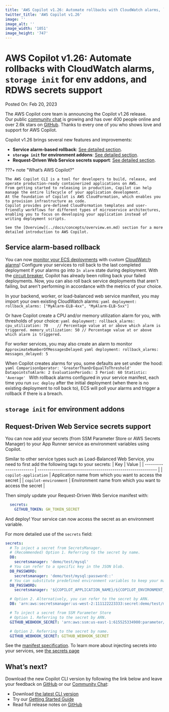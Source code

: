 ```yaml
---
title: 'AWS Copilot v1.26: Automate rollbacks with CloudWatch alarms, `storage init` for env addons, and RDWS secrets support'
twitter_title: 'AWS Copilot v1.26'
image: ''
image_alt: ''
image_width: '1051'
image_height: '747'
---
```


# AWS Copilot v1.26: Automate rollbacks with CloudWatch alarms, `storage init` for env addons, and RDWS secrets support

Posted On: Feb 20, 2023

The AWS Copilot core team is announcing the Copilot v1.26 release.  
Our public [сommunity сhat](https://gitter.im/aws/copilot-cli) is growing and has over 400 people online and over 2.6k stars on [GitHub](http://github.com/aws/copilot-cli/).
Thanks to every one of you who shows love and support for AWS Copilot.

Copilot v1.26 brings several new features and improvements:

- **Service alarm-based rollback**: [See detailed section](#service-alarm-based-rollback).
- **`storage init` for environment addons**: [See detailed section](#storage-init-for-environment-addons).
- **Request-Driven Web Service secrets support**: [See detailed section](#request-driven-web-service-secrets-support).

???+ note "What’s AWS Copilot?"

    The AWS Copilot CLI is a tool for developers to build, release, and operate production-ready containerized applications on AWS.
    From getting started to releasing in production, Copilot can help manage the entire lifecycle of your application development.
    At the foundation of Copilot is AWS CloudFormation, which enables you to provision infrastructure as code.
    Copilot provides pre-defined CloudFormation templates and user-friendly workflows for different types of microservice architectures,
    enabling you to focus on developing your application instead of writing deployment scripts.

    See the [Overview](../docs/concepts/overview.en.md) section for a more detailed introduction to AWS Copilot.

## Service alarm-based rollback
You can now [monitor your ECS deployments](https://aws.amazon.com/blogs/containers/automate-rollbacks-for-amazon-ecs-rolling-deployments-with-cloudwatch-alarms/) with custom [CloudWatch alarms](https://docs.aws.amazon.com/AmazonECS/latest/userguide/deployment-alarm-failure.html)! Configure your services to roll back to the last completed deployment if your alarms go into `In alarm` state during deployment. With the [circuit breaker](https://docs.aws.amazon.com/AmazonECS/latest/developerguide/deployment-circuit-breaker.html), Copilot has already been rolling back your failed deployments. Now, you can also roll back service deployments that aren't failing, but aren't performing in accordance with the metrics of your choice.

In your backend, worker, or load-balanced web service manifest, you may import your own existing CloudWatch alarms:
    ```yaml
    deployment:
      rollback_alarms: ["MyAlarm-ELB-4xx", "MyAlarm-ELB-5xx"]
    ```

Or have Copilot create a CPU and/or memory utilization alarm for you, with thresholds of your choice:
    ```yaml
    deployment:
      rollback_alarms:
        cpu_utilization: 70    // Percentage value at or above which alarm is triggered.
        memory_utilization: 50 // Percentage value at or above which alarm is triggered.
    ```

For worker services, you may also create an alarm to monitor `ApproximateNumberOfMessagesDelayed`:
    ```yaml
    deployment:
      rollback_alarms:
        messages_delayed: 5
    ```

 When Copilot creates alarms for you, some defaults are set under the hood:
    ```yaml
    ComparisonOperator: 'GreaterThanOrEqualToThreshold'
    DatapointsToAlarm: 2
    EvaluationPeriods: 3
    Period: 60
    Statistic: 'Average'
    ```
With rollback alarms configured in your service manifest, each time you run `svc deploy` after the initial deployment (when there is no existing deployment to roll back to), ECS will poll your alarms and trigger a rollback if there is a breach.

## `storage init` for environment addons

## Request-Driven Web Service secrets support
You can now add your secrets (from SSM Parameter Store or AWS Secrets Manager) to your App Runner service as environment variables using Copilot.

Similar to other service types such as Load-Balanced Web Service, you need to first add the following tags to your secrets:
| Key                     | Value                                                       |
| ----------------------- | ----------------------------------------------------------- |
| `copilot-application`   | Application name from which you want to access the secret   |
| `copilot-environment`   | Environment name from which you want to access the secret   |

Then simply update your Request-Driven Web Service manifest with:
```yaml
  secrets:
    GITHUB_TOKEN: GH_TOKEN_SECRET
```
And deploy! Your service can now access the secret as an environment variable.

For more detailed use of the `secrets` field:
```yaml
secrets:
  # To inject a secret from SecretsManager.
  # (Recommended) Option 1. Referring to the secret by name.
  DB:
    secretsmanager: 'demo/test/mysql'
  # You can refer to a specific key in the JSON blob.
  DB_PASSWORD:
    secretsmanager: 'demo/test/mysql:password::'
  # You can substitute predefined environment variables to keep your manifest succinct.
  DB_PASSWORD:
    secretsmanager: '${COPILOT_APPLICATION_NAME}/${COPILOT_ENVIRONMENT_NAME}/mysql:password::'

  # Option 2. Alternatively, you can refer to the secret by ARN.
  DB: 'arn:aws:secretsmanager:us-west-2:111122223333:secret:demo/test/mysql-Yi6mvL'

  # To inject a secret from SSM Parameter Store
  # Option 1. Referring to the secret by ARN.
  GITHUB_WEBHOOK_SECRET: 'arn:aws:ssm:us-east-1:615525334900:parameter/GH_WEBHOOK_SECRET'

  # Option 2. Referring to the secret by name.
  GITHUB_WEBHOOK_SECRET: GITHUB_WEBHOOK_SECRET
```
See the [manifest specification](../docs/manifest/rd-web-service/#secrets). To learn more about injecting secrets into your services, see [the secrets page](../docs/developing/secrets.en.md)

## What’s next?

Download the new Copilot CLI version by following the link below and leave your feedback on [GitHub](https://github.com/aws/copilot-cli/) or our [Community Chat](https://gitter.im/aws/copilot-cli):

- Download [the latest CLI version](../docs/getting-started/install.en.md)
- Try our [Getting Started Guide](../docs/getting-started/first-app-tutorial.en.md)
- Read full release notes on [GitHub](https://github.com/aws/copilot-cli/releases/tag/v1.25.0)
